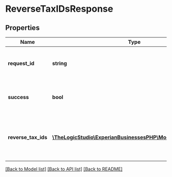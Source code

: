 # ReverseTaxIDsResponse

## Properties
Name | Type | Description | Notes
------------ | ------------- | ------------- | -------------
**request_id** | **string** | Experian auto-generated ID for your request | [optional] 
**success** | **bool** | If true indicates a success response status | [optional] 
**reverse_tax_ids** | [**\TheLogicStudio\ExperianBusinessesPHP\Model\ReverseTaxIds[]**](ReverseTaxIds.md) | Array containing businesses that match the tax ID input on the request | [optional] 

[[Back to Model list]](../README.md#documentation-for-models) [[Back to API list]](../README.md#documentation-for-api-endpoints) [[Back to README]](../README.md)


